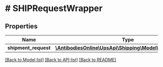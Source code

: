 # # SHIPRequestWrapper

## Properties

Name | Type | Description | Notes
------------ | ------------- | ------------- | -------------
**shipment_request** | [**\AntibodiesOnline\UpsApi\Shipping\Model\ShipmentRequest**](ShipmentRequest.md) |  |

[[Back to Model list]](../../README.md#models) [[Back to API list]](../../README.md#endpoints) [[Back to README]](../../README.md)
